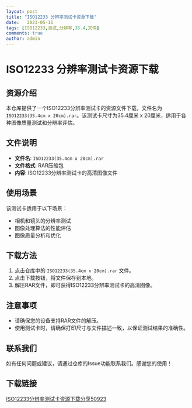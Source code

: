 ```yaml
---
layout: post
title: "ISO12233 分辨率测试卡资源下载"
date:   2023-05-11
tags: [ISO12233,测试,分辨率,35.4,文件]
comments: true
author: admin
---
```

# ISO12233 分辨率测试卡资源下载

## 资源介绍

本仓库提供了一个ISO12233分辨率测试卡的资源文件下载，文件名为 `ISO12233(35.4cm x 20cm).rar`。该测试卡尺寸为35.4厘米 x 20厘米，适用于各种图像质量测试和分辨率评估。

## 文件说明

- **文件名**: `ISO12233(35.4cm x 20cm).rar`
- **文件格式**: RAR压缩包
- **内容**: ISO12233分辨率测试卡的高清图像文件

## 使用场景

该测试卡适用于以下场景：

- 相机和镜头的分辨率测试
- 图像处理算法的性能评估
- 图像质量分析和优化

## 下载方法

1. 点击仓库中的 `ISO12233(35.4cm x 20cm).rar` 文件。
2. 点击下载按钮，将文件保存到本地。
3. 解压RAR文件，即可获得ISO12233分辨率测试卡的高清图像。

## 注意事项

- 请确保您的设备支持RAR文件的解压。
- 使用测试卡时，请确保打印尺寸与文件描述一致，以保证测试结果的准确性。

## 联系我们

如有任何问题或建议，请通过仓库的Issue功能联系我们。感谢您的使用！

## 下载链接

[ISO12233分辨率测试卡资源下载分享50923](https://pan.quark.cn/s/dea2ac96c0ba)